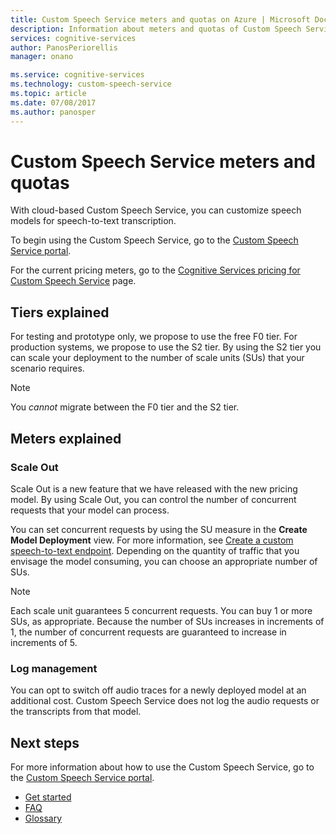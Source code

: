 ```yaml
---
title: Custom Speech Service meters and quotas on Azure | Microsoft Docs
description: Information about meters and quotas of Custom Speech Service on Azure.
services: cognitive-services
author: PanosPeriorellis
manager: onano

ms.service: cognitive-services
ms.technology: custom-speech-service
ms.topic: article
ms.date: 07/08/2017
ms.author: panosper
---
```


# Custom Speech Service meters and quotas

With cloud-based Custom Speech Service, you can customize speech models for speech-to-text transcription.

To begin using the Custom Speech Service, go to the [Custom Speech Service portal](https://cris.ai).

For the current pricing meters, go to the [Cognitive Services pricing for Custom Speech Service](https://azure.microsoft.com/pricing/details/cognitive-services/custom-speech-service/) page.

## Tiers explained
For testing and prototype only, we propose to use the free F0 tier. For production systems, we propose to use the S2 tier. By using the S2 tier you can scale your deployment to the number of scale units (SUs) that your scenario requires.

> [!NOTE]
> You *cannot* migrate between the F0 tier and the S2 tier.
>

## Meters explained

### Scale Out
Scale Out is a new feature that we have released with the new pricing model. By using Scale Out, you can control the number of concurrent requests that your model can process.

You can set concurrent requests by using the SU measure in the **Create Model Deployment** view. For more information, see [Create a custom speech-to-text endpoint](CustomSpeech-How-to-Topics/cognitive-services-custom-speech-create-endpoint.md). Depending on the quantity of traffic that you envisage the model consuming, you can choose an appropriate number of SUs. 

> [!NOTE]
> Each scale unit guarantees 5 concurrent requests. You can buy 1 or more SUs, as appropriate. Because the number of SUs increases in increments of 1, the number of concurrent requests are guaranteed to increase in increments of 5.
>

### Log management
You can opt to switch off audio traces for a newly deployed model at an additional cost. Custom Speech Service does not log the audio requests or the transcripts from that model.

## Next steps
For more information about how to use the Custom Speech Service, go to the [Custom Speech Service portal](https://cris.ai).

* [Get started](cognitive-services-custom-speech-get-started.md)
* [FAQ](cognitive-services-custom-speech-faq.md)
* [Glossary](cognitive-services-custom-speech-glossary.md)
 